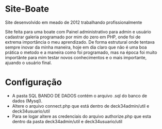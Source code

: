 # Site-Boate
Site desenvolvido em meado de 2012 trabalhando profissionalmente

Site feita para uma boate com Painel administrativo para admin e usuário cadastrar galeria programado por mim do zero em PHP, onde foi de extrema importância o meu aprendizado.
De forma estrutural onde tentava sempre inovar da minha maneira, hoje em dia claro que não é uma boa prática o metodo e a maneira
como foi programado, mas na época foi muito importânte para mim testar novos conhecimentos e o mais importante, ajuando o usuário final.

# Configuração

- A pasta SQL BANDO DE DADOS contém o arquivo .sql do banco de dados (Mysql).
- Altere o arquivo connect.php que está dentro de deck34admin/util e deck34usuario/util
- Para se logar altere as credenciais do arquivo authorize.php que esta dentro da pasta deck34admin/util e deck34usuario/util

